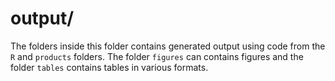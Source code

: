 # output/
The folders inside this folder contains generated output using code from the `R` and `products` folders. The folder `figures` can contains figures and the folder `tables` contains tables in various formats.
